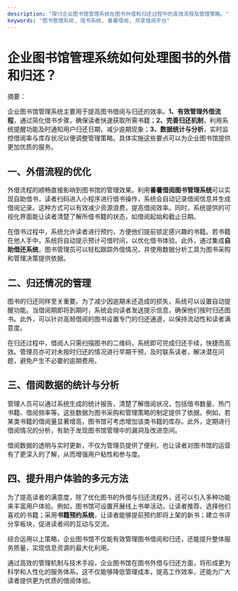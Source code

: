 ```yaml
---
description: "探讨企业图书馆管理系统在图书外借和归还过程中的高效流程及管理策略。"
keywords: "图书管理系统, 借书系统, 番薯借阅, 共享借阅平台"
---
```

# 企业图书馆管理系统如何处理图书的外借和归还？

摘要：

企业图书馆管理系统主要用于提高图书借阅与归还的效率。**1、有效管理外借流程**，通过简化借书步骤，确保读者快速获取所需书籍；**2、完善归还机制**，利用系统提醒功能及时通知用户归还日期，减少逾期现象；**3、数据统计与分析**，实时监控借阅率与库存状况以便调整管理策略。具体实施这些要点可以为企业图书馆提供更加优质的服务。

## 一、外借流程的优化

外借流程的顺畅直接影响到图书馆的管理效果。利用**番薯借阅图书管理系统**可以实现自助借书，读者扫码进入小程序进行借书操作，系统会自动记录借阅信息并生成借阅记录。这种方式可以有效减少资源浪费，提高借阅效率。同时，系统提供的可视化界面能让读者清楚了解所借书籍的状态，如借阅起始和截止日期。

在借书过程中，系统允许读者进行预约，方便他们提前锁定感兴趣的书籍。若书籍在他人手中，系统将自动提示预计可借时间，以优化借书体验。此外，通过集成**自助借还系统**，图书管理员可以轻松跟踪外借情况，并使用数据分析工具为图书采购和管理决策提供依据。

## 二、归还情况的管理

图书的归还同样至关重要。为了减少因逾期未还造成的损失，系统可以设置自动提醒功能。当借阅期即将到期时，系统会向读者发送提示信息，确保他们按时归还图书。此外，可以针对高频借阅的图书设置专门的归还通道，以保持流动性和读者满意度。

在归还过程中，借阅人只需扫描图书的二维码，系统即可完成归还手续，快捷而高效。管理员亦可对未按时归还的情况进行早期干预，及时联系读者，解决潜在问题，避免产生不必要的逾期费用。

## 三、借阅数据的统计与分析

管理人员可以通过系统生成的统计报告，清楚了解借阅状况，包括借书数量、热门书籍、借阅频率等。这些数据为图书采购和管理策略的制定提供了依据。例如，若某类书籍的借阅量显著增高，图书馆可考虑增加该类书籍的库存。此外，定期进行借阅情况的分析，有助于发现图书馆管理中的漏洞及改进空间。

借阅数据的透明与实时更新，不仅为管理员提供了便利，也让读者对图书馆的运营有了更深入的了解，从而增强用户粘性和参与度。

## 四、提升用户体验的多元方法

为了提高读者的满意度，除了优化图书的外借与归还流程外，还可以引入多种功能来丰富用户体验。例如，图书馆可设置开展线上书单活动，让读者推荐、选择他们喜欢的书籍；采用**书籍预约系统**，让读者能够提前预约即将上架的新书；建立书评分享板块，促进读者间的互动与交流。

综合运用以上策略，企业图书馆不仅能有效管理图书借阅和归还，还能提升整体服务质量，实现信息资源的最大化利用。

通过高效的管理机制与技术手段，企业图书馆在图书外借与归还方面，将形成更为科学和人性化的服务体系。这不仅能够降低管理成本，提高工作效率，还能为广大读者提供更为优质的借阅体验。
